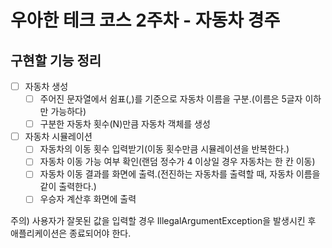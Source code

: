 # 우아한 테크 코스 2주차 - 자동차 경주

## 구현할 기능 정리

- [ ] 자동차 생성
  - [ ] 주어진 문자열에서 쉼표(,)를 기준으로 자동차 이름을 구분.(이름은 5글자 이하만 가능하다)
  - [ ] 구분한 자동차 횟수(N)만큼 자동차 객체를 생성

- [ ] 자동차 시뮬레이션
  - [ ] 자동차의 이동 횟수 입력받기(이동 횟수만큼 시뮬레이션을 반복한다.)
  - [ ] 자동차 이동 가능 여부 확인(랜덤 정수가 4 이상일 경우 자동차는 한 칸 이동)
  - [ ] 자동차 이동 결과를 화면에 출력.(전진하는 자동차를 출력할 때, 자동차 이름을 같이 출력한다.)
  - [ ] 우승자 계산후 화면에 출력

주의) 사용자가 잘못된 값을 입력할 경우 IllegalArgumentException을 발생시킨 후 애플리케이션은 종료되어야 한다.